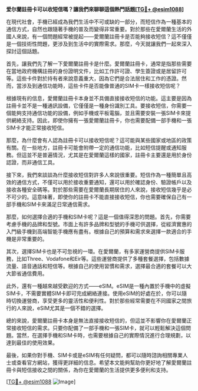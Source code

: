 **爱尔蘭註冊卡可以收短信嗎？讓我們來聊聊這個熱門話題[[TG💪+ @esim1088](https://t.me/s/esim1088)]**

在現代社會，手機已經成為我們生活中不可或缺的一部分，而短信作為一種基本的通信方式，自然也跟隨著手機的普及而變得非常重要。對於那些在愛爾蘭生活的外國人來說，有一個問題經常被提起——愛爾蘭註冊卡是否能夠接收短信？這不僅僅是一個技術性問題，更涉及到生活中的實際需求。那麼，今天就讓我們一起來深入探討這個話題。

首先，讓我們先了解一下愛爾蘭註冊卡是什麼。愛爾蘭註冊卡，通常是指那些需要在當地政府機構註冊的身份證明文件，比如工作許可證、學生簽證或是居留許可等。這些卡件對於持有者來說意義重大，因為它們是合法居住和工作的憑證。然而，當涉及到通信功能時，這些卡件是否能像普通的SIM卡一樣接收短信呢？

根據現有的信息，愛爾蘭註冊卡本身並不具備直接接收短信的功能。這主要是因為註冊卡並不是一種通訊設備，它僅僅是一種身份識別工具。要接收短信，你需要一個能夠支持通信功能的設備，例如手機或平板電腦，並且需要安裝一張SIM卡來提供網絡支持。因此，即使你擁有一張愛爾蘭註冊卡，你也需要配備一部手機和一張SIM卡才能正常接收短信。

那麼，為什麼會有人認為註冊卡可以接收短信呢？這可能與某些國家或地區的政策有關。在一些地方，註冊卡可能會附帶一定的通信功能，比如短信提醒或通知服務。但這並不是普遍情況，尤其是在愛爾蘭這樣的國家，註冊卡主要還是用於身份認證，而非通信工具。

接下來，我們來談談為什麼接收短信對許多人來說很重要。短信作為一種簡單且高效的通信方式，不僅可以用於接收重要通知，還可以用於確認身份、驗證帳戶以及接收各種安全碼等。對於那些需要在愛爾蘭長期居住的人來說，接收短信幾乎是必不可少的。這意味著，即使你的註冊卡不能直接接收短信，你也需要確保自己有一部手機和SIM卡來滿足日常通信需求。

那麼，如何選擇合適的手機和SIM卡呢？這是一個值得深思的問題。首先，你需要考慮手機的品牌和型號。市面上有許多品牌和型號的手機可供選擇，從經濟實惠的入門級手機到高端智能手機應有盡有。根據自己的預算和需求來選擇一款適合的手機是非常重要的。

其次，選擇SIM卡也是不可忽視的一環。在愛爾蘭，有多家運營商提供SIM卡服務，比如Three、Vodafone和Eir等。這些運營商提供了多種套餐選擇，包括數據流量、語音通話和短信等。根據自己的使用習慣和需求，選擇最合適的套餐可以大大節省通信費用。

此外，還有一種越來越受歡迎的方式——eSIM。eSIM是一種內置於手機中的虛擬SIM卡，不需要實體SIM卡即可完成網絡連接。使用eSIM的好處在於，你可以隨時切換運營商，享受更多的靈活性和便利性。對於那些經常需要在不同國家之間旅行的人來說，eSIM尤其是一個不錯的選擇。

總的來說，愛爾蘭註冊卡本身是無法直接接收短信的，但這並不影響你在愛爾蘭正常接收短信的需求。只要你配備了一部手機和一張SIM卡，就可以輕鬆解決這個問題。當然，在選擇手機和SIM卡時，也需要根據自己的實際情況進行合理規劃，以達到最佳的使用效果。

最後，如果你對手機、SIM卡或是eSIM有任何疑問，都可以隨時諮詢相關專業人士或查看官方網站，獲得更詳細的信息。希望本文能夠幫助你更好地了解愛爾蘭註冊卡與短信接收之間的關係，為你在愛爾蘭的生活提供更多便利和支持。

[[TG💪+ @esim1088](https://t.me/s/esim1088) ![Image](https://i.postimg.cc/4NQfJmqS/Snipaste-2025-05-13-00-14-12.png)]
